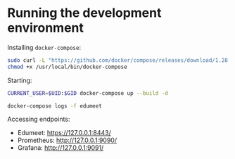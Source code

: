 # Running the development environment

Installing `docker-compose`:
```sh
sudo curl -L "https://github.com/docker/compose/releases/download/1.28.4/docker-compose-$(uname -s)-$(uname -m)" -o /usr/local/bin/docker-compose
chmod +x /usr/local/bin/docker-compose
```

Starting:

```sh
CURRENT_USER=$UID:$GID docker-compose up --build -d

docker-compose logs -f edumeet
```

Accessing endpoints:

- Edumeet: https://127.0.0.1:8443/
- Prometheus: http://127.0.0.1:9090/
- Grafana: http://127.0.0.1:9091/
